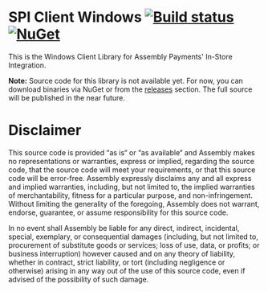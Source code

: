# SPI Client Windows [![Build status](https://ci.appveyor.com/api/projects/status/joflawbb90p1dv6j?svg=true)](https://ci.appveyor.com/project/AssemblyPayments/spi-client-windows) [![NuGet](https://img.shields.io/nuget/v/Nuget.Core.svg)](https://www.nuget.org/packages/SPIClient/)

This is the Windows Client Library for Assembly Payments' In-Store Integration.

**Note:** Source code for this library is not available yet. For now, you can download binaries via NuGet or from the [releases](https://github.com/AssemblyPayments/spi-client-windows/releases) section. The full source will be published in the near future.

# Disclaimer

This source code is provided “as is“ or “as available“ and Assembly makes no representations or warranties, express or implied, regarding the source code, that the source code will meet your requirements, or that this source code will be error-free. Assembly expressly disclaims any and all express and implied warranties, including, but not limited to, the implied warranties of merchantability, fitness for a particular purpose, and non-infringement. Without limiting the generality of the foregoing, Assembly does not warrant, endorse, guarantee, or assume responsibility for this source code.   

In no event shall Assembly be liable for any direct, indirect, incidental, special, exemplary, or consequential damages (including, but not limited to, procurement of substitute goods or services; loss of use, data, or profits; or business interruption) however caused and on any theory of liability, whether in contract, strict liability, or tort (including negligence or otherwise) arising in any way out of the use of this source code, even if advised of the possibility of such damage.
